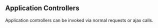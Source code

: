 ## Application Controllers
Application controllers can be invoked via normal requests or ajax calls.

